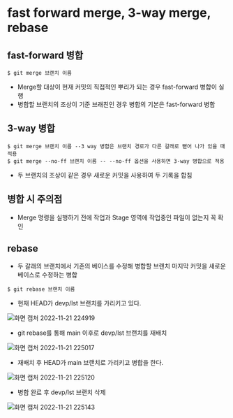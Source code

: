 # fast forward merge, 3-way merge, rebase

## fast-forward 병합
```
$ git merge 브랜치 이름
```
- Merge할 대상이 현재 커밋의 직접적인 뿌리가 되는 경우 fast-forward 병합이 실행
- 병합할 브랜치의 조상이 기준 브래친인 경우 병합의 기본은 fast-forward 병합

## 3-way 병합
```
$ git merge 브랜치 이름 --3 way 병합은 브랜치 경로가 다른 갈래로 뻗어 나가 있을 때 적용
$ git merge --no-ff 브랜치 이름 -- --no-ff 옵션을 사용하면 3-way 병합으로 적용
```
- 두 브랜치의 조상이 같은 경우 새로운 커밋을 사용하여 두 기록을 합침

## 병합 시 주의점
- Merge 명령을 실행하기 전에 작업과 Stage 영역에 작업중인 파일이 없는지 꼭 확인

## rebase
- 두 갈래의 브랜치에서 기존의 베이스를 수정해 병합할 브랜치 마지막 커밋을 새로운 베이스로 수정하는 병합
```
$ git rebase 브랜치 이름
```

- 현재 HEAD가 devp/lst 브랜치를 가리키고 있다.

![화면 캡처 2022-11-21 224919](https://user-images.githubusercontent.com/105197524/203071972-b063a939-9a27-4f42-8619-bd973502ef5e.png)

- git rebase를 통해 main 이후로 devp/lst 브랜치를 재배치

![화면 캡처 2022-11-21 225017](https://user-images.githubusercontent.com/105197524/203072033-62c164e3-389e-49fc-8a6c-2a9ff2ed3533.png)

- 재배치 후 HEAD가 main 브랜치로 가리키고 병합을 한다.

![화면 캡처 2022-11-21 225120](https://user-images.githubusercontent.com/105197524/203072047-e91aa058-5e2b-487b-bdd3-610feee1b54f.png)

- 병합 완료 후 devp/lst 브랜치 삭제

![화면 캡처 2022-11-21 225143](https://user-images.githubusercontent.com/105197524/203072057-87dce123-6c34-4913-950e-55c3172e4f0e.png)
